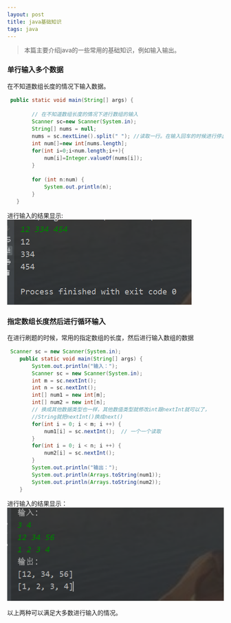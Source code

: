 ```yaml
---
layout: post
title: java基础知识
tags: java
---
```



> 本篇主要介绍java的一些常用的基础知识，例如输入输出。


### 单行输入多个数据

在不知道数组长度的情况下输入数据。 

```java
 public static void main(String[] args) {

        // 在不知道数组长度的情况下进行数组的输入
        Scanner sc=new Scanner(System.in);
        String[] nums = null;
        nums = sc.nextLine().split(" "); //读取一行。在输入回车的时候进行停止输入
        int num[]=new int[nums.length];
        for(int i=0;i<num.length;i++){
            num[i]=Integer.valueOf(nums[i]);
        }
        
        for (int n:num) {
            System.out.println(n);
        }
   }
```
进行输入的结果显示:  
![样例显示](/image/inputLine.png)

### 指定数组长度然后进行循环输入

在进行刷题的时候，常用的指定数组的长度，然后进行输入数组的数据

```java
 Scanner sc = new Scanner(System.in);
    public static void main(String[] args) {
        System.out.println("输入：");
        Scanner sc = new Scanner(System.in);
        int m = sc.nextInt();
        int n = sc.nextInt();
        int[] num1 = new int[m];
        int[] num2 = new int[n];
        // 换成其他数据类型也一样，其他数值类型就修改int跟nextInt就可以了，
        //String就把nextInt()换成next()
        for(int i = 0; i < m; i ++) {
            num1[i] = sc.nextInt();  // 一个一个读取
        }
        for(int i = 0; i < n; i ++) {
            num2[i] = sc.nextInt();
        }
        System.out.println("输出：");
        System.out.println(Arrays.toString(num1));
        System.out.println(Arrays.toString(num2));
    }
```
进行输入的结果显示：  
![输入多个](/image/inputmulit.png)

以上两种可以满足大多数进行输入的情况。